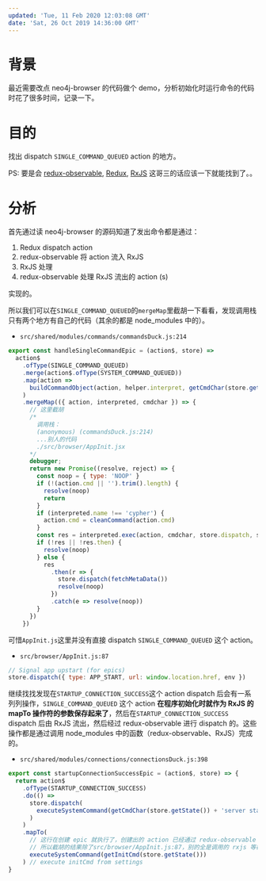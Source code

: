 ```yaml
---
updated: 'Tue, 11 Feb 2020 12:03:08 GMT'
date: 'Sat, 26 Oct 2019 14:36:00 GMT'
---
```


# 背景

最近需要改点 neo4j-browser 的代码做个 demo，分析初始化时运行命令的代码时花了很多时间，记录一下。

# 目的

找出 dispatch  `SINGLE_COMMAND_QUEUED` action 的地方。

PS: 要是会 [redux-observable](https://redux-observable.js.org/), [Redux](http://github.com/reactjs/redux), [RxJS](http://github.com/ReactiveX/RxJS) 这哥三的话应该一下就能找到了。。

# 分析

首先通过读 neo4j-browser 的源码知道了发出命令都是通过：

1.  Redux dispatch action
2.  redux-observable 将 action 流入 RxJS
3.  RxJS 处理
4.  redux-observable 处理 RxJS 流出的 action (s)

实现的。

所以我们可以在`SINGLE_COMMAND_QUEUED`的`mergeMap`里截胡一下看看，发现调用栈只有两个地方有自己的代码（其余的都是 node_modules 中的）。

-   `src/shared/modules/commands/commandsDuck.js:214`

```js
export const handleSingleCommandEpic = (action$, store) =>
  action$
    .ofType(SINGLE_COMMAND_QUEUED)
    .merge(action$.ofType(SYSTEM_COMMAND_QUEUED))
    .map(action =>
      buildCommandObject(action, helper.interpret, getCmdChar(store.getState()))
    )
    .mergeMap(({ action, interpreted, cmdchar }) => {
      // 这里截胡
      /*
        调用栈：
        (anonymous) (commandsDuck.js:214)
        ...别人的代码
        ./src/browser/AppInit.jsx 
      */
      debugger;
      return new Promise((resolve, reject) => {
        const noop = { type: 'NOOP' }
        if (!(action.cmd || '').trim().length) {
          resolve(noop)
          return
        }
        if (interpreted.name !== 'cypher') {
          action.cmd = cleanCommand(action.cmd)
        }
        const res = interpreted.exec(action, cmdchar, store.dispatch, store)
        if (!res || !res.then) {
          resolve(noop)
        } else {
          res
            .then(r => {
              store.dispatch(fetchMetaData())
              resolve(noop)
            })
            .catch(e => resolve(noop))
        }
      })
    })
```

可惜`AppInit.js`这里并没有直接 dispatch  `SINGLE_COMMAND_QUEUED` 这个 action。

-   `src/browser/AppInit.js:87`

```js
// Signal app upstart (for epics)
store.dispatch({ type: APP_START, url: window.location.href, env })
```

继续找找发现在`STARTUP_CONNECTION_SUCCESS`这个 action dispatch 后会有一系列列操作，`SINGLE_COMMAND_QUEUED` 这个 action **在程序初始化时就作为 RxJS 的 mapTo 操作符的参数保存起来了**，然后在`STARTUP_CONNECTION_SUCCESS` dispatch 后由 RxJS 流出，然后经过 redux-observable 进行 dispatch 的。这些操作都是通过调用 node_modules 中的函数（redux-observable、RxJS）完成的。

-   `src/shared/modules/connections/connectionsDuck.js:398`

```js
export const startupConnectionSuccessEpic = (action$, store) => {
  return action$
    .ofType(STARTUP_CONNECTION_SUCCESS)
    .do(() =>
      store.dispatch(
        executeSystemCommand(getCmdChar(store.getState()) + 'server status')
      )
    )
    .mapTo(
      // 这行在创建 epic 就执行了，创建出的 action 已经通过 redux-observable 保存在 rxjs 的 Subscribe 中。
      // 所以截胡的结果除了src/browser/AppInit.js:87，别的全是调用的 rxjs 等模块的函数
      executeSystemCommand(getInitCmd(store.getState()))
    ) // execute initCmd from settings
}
```
